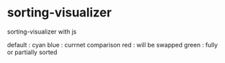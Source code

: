 # sorting-visualizer
sorting-visualizer with js

default : cyan
blue : currnet comparison
red : will be swapped
green : fully or partially sorted
